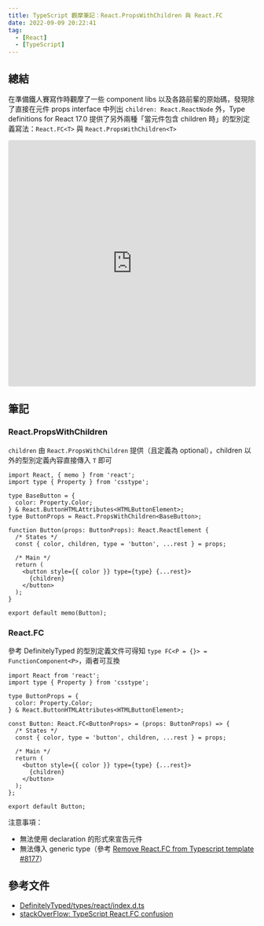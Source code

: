 ```yaml
---
title: TypeScript 觀摩筆記：React.PropsWithChildren 與 React.FC
date: 2022-09-09 20:22:41
tag:
  - [React]
  - [TypeScript]
---
```


## 總結

在準備鐵人賽寫作時觀摩了一些 component libs 以及各路前輩的原始碼，發現除了直接在元件 props interface 中列出 `children: React.ReactNode` 外，Type definitions for React 17.0 提供了另外兩種「當元件包含 children 時」的型別定義寫法：`React.FC<T>` 與 `React.PropsWithChildren<T>`

<iframe src="https://codesandbox.io/embed/react-propswithchildren-60j1vv?fontsize=14&hidenavigation=1&theme=dark"
     style="width:100%; height:500px; border:0; border-radius: 4px; overflow:hidden;"
     title="React.PropsWithChildren"
     allow="accelerometer; ambient-light-sensor; camera; encrypted-media; geolocation; gyroscope; hid; microphone; midi; payment; usb; vr; xr-spatial-tracking"
     sandbox="allow-forms allow-modals allow-popups allow-presentation allow-same-origin allow-scripts"
   ></iframe>

## 筆記

### React.PropsWithChildren<T>

`children` 由 `React.PropsWithChildren` 提供（且定義為 optional），children 以外的型別定義內容直接傳入 `T` 即可

```tsx
import React, { memo } from 'react';
import type { Property } from 'csstype';

type BaseButton = {
  color: Property.Color;
} & React.ButtonHTMLAttributes<HTMLButtonElement>;
type ButtonProps = React.PropsWithChildren<BaseButton>;

function Button(props: ButtonProps): React.ReactElement {
  /* States */
  const { color, children, type = 'button', ...rest } = props;

  /* Main */
  return (
    <button style={{ color }} type={type} {...rest}>
      {children}
    </button>
  );
}

export default memo(Button);
```

### React.FC<T>

參考 DefinitelyTyped 的型別定義文件可得知 `type FC<P = {}> = FunctionComponent<P>`，兩者可互換

```tsx
import React from 'react';
import type { Property } from 'csstype';

type ButtonProps = {
  color: Property.Color;
} & React.ButtonHTMLAttributes<HTMLButtonElement>;

const Button: React.FC<ButtonProps> = (props: ButtonProps) => {
  /* States */
  const { color, type = 'button', children, ...rest } = props;

  /* Main */
  return (
    <button style={{ color }} type={type} {...rest}>
      {children}
    </button>
  );
};

export default Button;
```

注意事項：

- 無法使用 declaration 的形式來宣告元件
- 無法傳入 generic type（參考 [Remove React.FC from Typescript template #8177](https://github.com/facebook/create-react-app/pull/8177)）

## 參考文件

- [DefinitelyTyped/types/react/index.d.ts](https://github.com/DefinitelyTyped/DefinitelyTyped/blob/d076add9f29db350a19bd94c37b197729cc02f87/types/react/index.d.ts)
- [stackOverFlow: TypeScript React.FC<Props> confusion](https://stackoverflow.com/questions/59988667/typescript-react-fcprops-confusion)
